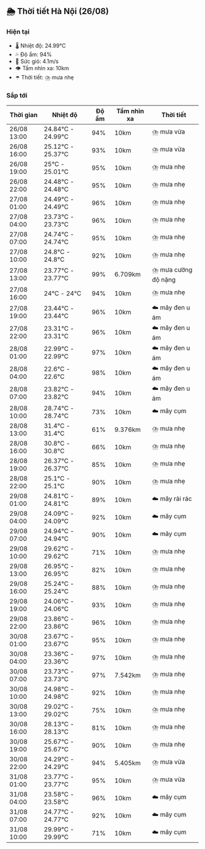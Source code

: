 ## 🌦️ Thời tiết Hà Nội (26/08)

### Hiện tại

- 🌡️ Nhiệt độ: 24.99℃
- 💦 Độ ẩm: 94%
- 💨 Sức gió: 4.1m/s
- 👁️ Tầm nhìn xa: 10km
- ☂️ Thời tiết: ⛈️ mưa nhẹ

### Sắp tới

| Thời gian | Nhiệt độ | Độ ẩm | Tầm nhìn xa | Thời tiết |
| --- | --- | --- | --- | --- |
| 26/08 13:00 | 24.84℃ - 24.99℃ | 94% | 10km | ⛈️ mưa vừa |
| 26/08 16:00 | 25.12℃ - 25.37℃ | 93% | 10km | ⛈️ mưa vừa |
| 26/08 19:00 | 25℃ - 25.01℃ | 95% | 10km | ⛈️ mưa nhẹ |
| 26/08 22:00 | 24.48℃ - 24.48℃ | 95% | 10km | ⛈️ mưa nhẹ |
| 27/08 01:00 | 24.49℃ - 24.49℃ | 96% | 10km | ⛈️ mưa nhẹ |
| 27/08 04:00 | 23.73℃ - 23.73℃ | 96% | 10km | ⛈️ mưa nhẹ |
| 27/08 07:00 | 24.74℃ - 24.74℃ | 95% | 10km | ⛈️ mưa nhẹ |
| 27/08 10:00 | 24.8℃ - 24.8℃ | 92% | 10km | ⛈️ mưa nhẹ |
| 27/08 13:00 | 23.77℃ - 23.77℃ | 99% | 6.709km | ⛈️ mưa cường độ nặng |
| 27/08 16:00 | 24℃ - 24℃ | 94% | 10km | ⛈️ mưa nhẹ |
| 27/08 19:00 | 23.44℃ - 23.44℃ | 96% | 10km | ☁️ mây đen u ám |
| 27/08 22:00 | 23.31℃ - 23.31℃ | 96% | 10km | ☁️ mây đen u ám |
| 28/08 01:00 | 22.99℃ - 22.99℃ | 97% | 10km | ☁️ mây đen u ám |
| 28/08 04:00 | 22.6℃ - 22.6℃ | 98% | 10km | ☁️ mây đen u ám |
| 28/08 07:00 | 23.82℃ - 23.82℃ | 94% | 10km | ☁️ mây đen u ám |
| 28/08 10:00 | 28.74℃ - 28.74℃ | 73% | 10km | ☁️ mây cụm |
| 28/08 13:00 | 31.4℃ - 31.4℃ | 61% | 9.376km | ⛈️ mưa nhẹ |
| 28/08 16:00 | 30.8℃ - 30.8℃ | 66% | 10km | ⛈️ mưa nhẹ |
| 28/08 19:00 | 26.37℃ - 26.37℃ | 85% | 10km | ⛈️ mưa nhẹ |
| 28/08 22:00 | 25.1℃ - 25.1℃ | 90% | 10km | ⛈️ mưa nhẹ |
| 29/08 01:00 | 24.81℃ - 24.81℃ | 89% | 10km | ☁️ mây rải rác |
| 29/08 04:00 | 24.09℃ - 24.09℃ | 92% | 10km | ☁️ mây cụm |
| 29/08 07:00 | 24.94℃ - 24.94℃ | 90% | 10km | ☁️ mây cụm |
| 29/08 10:00 | 29.62℃ - 29.62℃ | 71% | 10km | ⛈️ mưa nhẹ |
| 29/08 13:00 | 26.95℃ - 26.95℃ | 82% | 10km | ⛈️ mưa nhẹ |
| 29/08 16:00 | 25.24℃ - 25.24℃ | 88% | 10km | ⛈️ mưa nhẹ |
| 29/08 19:00 | 24.06℃ - 24.06℃ | 93% | 10km | ⛈️ mưa nhẹ |
| 29/08 22:00 | 23.86℃ - 23.86℃ | 96% | 10km | ⛈️ mưa nhẹ |
| 30/08 01:00 | 23.67℃ - 23.67℃ | 95% | 10km | ⛈️ mưa nhẹ |
| 30/08 04:00 | 23.36℃ - 23.36℃ | 97% | 10km | ⛈️ mưa nhẹ |
| 30/08 07:00 | 23.73℃ - 23.73℃ | 97% | 7.542km | ⛈️ mưa nhẹ |
| 30/08 10:00 | 24.98℃ - 24.98℃ | 92% | 10km | ⛈️ mưa nhẹ |
| 30/08 13:00 | 29.02℃ - 29.02℃ | 75% | 10km | ⛈️ mưa nhẹ |
| 30/08 16:00 | 28.13℃ - 28.13℃ | 81% | 10km | ⛈️ mưa nhẹ |
| 30/08 19:00 | 25.67℃ - 25.67℃ | 90% | 10km | ⛈️ mưa nhẹ |
| 30/08 22:00 | 24.29℃ - 24.29℃ | 94% | 5.405km | ⛈️ mưa vừa |
| 31/08 01:00 | 23.77℃ - 23.77℃ | 95% | 10km | ⛈️ mưa vừa |
| 31/08 04:00 | 23.58℃ - 23.58℃ | 96% | 10km | ☁️ mây cụm |
| 31/08 07:00 | 24.77℃ - 24.77℃ | 92% | 10km | ☁️ mây cụm |
| 31/08 10:00 | 29.99℃ - 29.99℃ | 71% | 10km | ☁️ mây cụm |
